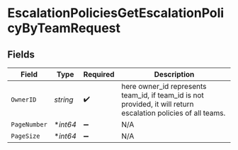 # EscalationPoliciesGetEscalationPolicyByTeamRequest


## Fields

| Field                                                                                                           | Type                                                                                                            | Required                                                                                                        | Description                                                                                                     |
| --------------------------------------------------------------------------------------------------------------- | --------------------------------------------------------------------------------------------------------------- | --------------------------------------------------------------------------------------------------------------- | --------------------------------------------------------------------------------------------------------------- |
| `OwnerID`                                                                                                       | *string*                                                                                                        | :heavy_check_mark:                                                                                              | here owner_id represents team_id, if  team_id is not provided, it will return escalation policies of all teams. |
| `PageNumber`                                                                                                    | **int64*                                                                                                        | :heavy_minus_sign:                                                                                              | N/A                                                                                                             |
| `PageSize`                                                                                                      | **int64*                                                                                                        | :heavy_minus_sign:                                                                                              | N/A                                                                                                             |